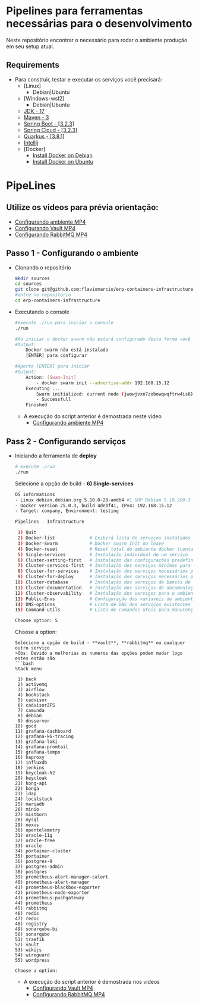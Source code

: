 # Pipelines para ferramentas necessárias para o desenvolvimento

Neste repositório encontrar o necessário para rodar o ambiente produção em seu setup atual.

## Requirements

- Para construir, testar e executar os serviços você precisará:
    - [Linux]
        - Debian|Ubuntu
    - [Windows-wsl2]
        - Debian|Ubuntu
    - [JDK - 17](https://openjdk.org/install/)
    - [Maven - 3](https://maven.apache.org)
    - [Spring Boot - [3.2.3]](https://spring.io/)
    - [Spring Cloud - [3.2.3]](https://spring.io/)
    - [Quarkus - [3.8.1]](https://quarkus.io/)
    - [Intellij](https://www.jetbrains.com/pt-br/idea/)
    - [Docker]
        - [Install Docker on Debian](https://docs.docker.com/engine/install/debian/)
        - [Install Docker on Ubuntu](https://docs.docker.com/engine/install/ubuntu/)
# PipeLines

## Utilize os videos para prévia orientação:
- [Configurando ambiente MP4](/docs/resources/00-ambiente-configurando.mp4)
- [Configurando Vault MP4](/docs/resources/01-deploy-vault.mp4)
- [Configurando RabbitMQ MP4](/docs/resources/02-configurando-rabbitmq.mp4)


## Passo 1 - Configurando o ambiente
- Clonando o repositório 
    ```bash
    mkdir sources
    cd sources
    git clone git@github.com:flaviomarcio/erp-containers-infrastructure.git
    #entre no repositório
    cd erp-containers-infrastructure
    ```

- Executando o console
    ```bash
    #execute ./run para iniciar o console
    ./run

    #Ao iniciar o docker swarm não estará configurado desta forma você verá o seguinte output
    #Output:
        Docker swarm não está instalado
        [ENTER] para configurar

    #Aperte [ENTER] para iniciar
    #Output:
        Action: [Swam-Init]
            - docker swarm init --advertise-addr 192.168.15.12
        Executing ...
            Swarm initialized: current node (jwowjvxn7zobowqwqftrw4is8) is now a manager. ...
            - Successfull
        Finished
    ```
    - A execução do script anterior é demostrada neste video
        - [Configurando ambiente MP4](/docs/resources/00-ambiente-configurando.mp4)


## Pass 2 - Configurando serviços
- Iniciando a ferramenta de **deploy**
    
    ```bash
    # execute ./run
    ./run
    ```
    Selecione a opção de build - **6) Single-services**
    ```bash
    OS informations
    - Linux debian.debian.org 5.10.0-28-amd64 #1 SMP Debian 5.10.209-2 (2024-01-31) x86_64 GNU/Linux
    - Docker version 25.0.3, build 4debf41, IPv4: 192.168.15.12
    - Target: company, Environment: testing

    Pipelines - Infrastructure

     1) Quit                     
     2) Docker-list             # Exibirá lista de serviços instalados
     3) Docker-Swarm            # Docker swarm Init ou leave
     4) Docker-reset            # Reset total do ambiente docker (container, services, stacks, volumes, networks)
     5) Single-services         # Instalação individual de um serviço
     6) Cluster-setting-first   # Instalação das configurações predefinidas no ambiente configurado (testing|development|stating|production)
     7) Cluster-services-first  # Instalação dos serviços minimos para o ambiente docker swarm
     8) Cluster-for-services    # Instalação dos serviços necessários para as micros serviços serem instalados
     9) Cluster-for-deploy      # Instalação dos serviços necessários para deploy(Não recomendando para ambiente testing) 
    10) Cluster-database        # Instalação dos serviços de bancos de dados disponiveis na lista de serviços
    11) Cluster-documentation   # Instalação dos serviços de documentação disponiveis na lista de serviços
    12) Cluster-observability   # Instalação dos serviços para o ambiente de observabilidade
    13) Public-Envs             # Configuração das variaveis de ambiente como STACK_TARGET, STACK_ENVIRONMENT e outros
    14) DNS-options             # Lista de DNS dos serviços existentes
    15) Command-utils           # Lista de comandos uteis para manutenção do ambiente Docker Swarm

    Choose option: 5
    ```  
    
    Choose a option: 
    ```
    Selecione a opção de build - **vault**, **rabbitmq** ou qualquer outro serviço
    >Obs: Devido a melhorias os numeros das opções podem mudar logo estes estão são 
    ```bash
    Stack menu

     1) back                             
     2) activemq                         
     3) airflow                          
     4) bookstack                        
     5) cadvisor                         
     6) cadvisorZFS                      
     7) camunda                          
     8) debian                           
     9) dnsserver                        
    10) gocd                             
    11) grafana-dashboard                
    12) grafana-k6-tracing               
    13) grafana-loki                     
    14) grafana-promtail                 
    15) grafana-tempo                    
    16) haproxy                          
    17) influxdb                         
    18) jenkins                          
    19) keycloak-h2                      
    20) keycloak                         
    21) kong-api                         
    22) konga                            
    23) ldap                             
    24) localstack                       
    25) mariadb                          
    26) minio                            
    27) mistborn                         
    28) mysql                            
    29) nexus                            
    30) opentelemetry                    
    31) oracle-11g                       
    32) oracle-free                      
    33) oracle                           
    34) portainer-cluster                
    35) portainer                        
    36) postgres-9                       
    37) postgres-admin                   
    38) postgres                         
    39) prometheus-alert-manager-calert  
    40) prometheus-alert-manager         
    41) prometheus-blackbox-exporter     
    42) prometheus-node-exporter
    43) prometheus-pushgateway
    44) prometheus
    45) rabbitmq
    46) redis
    47) redoc
    48) registry
    49) sonarqube-bi
    50) sonarqube
    51) traefik
    52) vault
    53) wikijs
    54) wireguard
    55) wordpress

    Choose a option: 
    ```
    - A execução do script anterior é demostrada nos videos
        - [Configurando Vault MP4](/docs/resources/01-deploy-vault.mp4)
        - [Configurando RabbitMQ MP4](/docs/resources/02-configurando-rabbitmq.mp4)